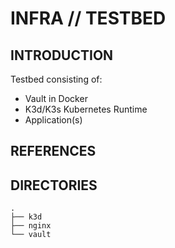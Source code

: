 # INFRA // TESTBED


## INTRODUCTION

Testbed consisting of:
- Vault in Docker
- K3d/K3s Kubernetes Runtime
- Application(s)

## REFERENCES



## DIRECTORIES

```
.
├── k3d
├── nginx
└── vault
```

